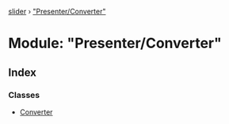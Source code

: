 [slider](../globals.md) › ["Presenter/Converter"](_presenter_converter_.md)

# Module: "Presenter/Converter"

## Index

### Classes

* [Converter](../classes/_presenter_converter_.converter.md)
